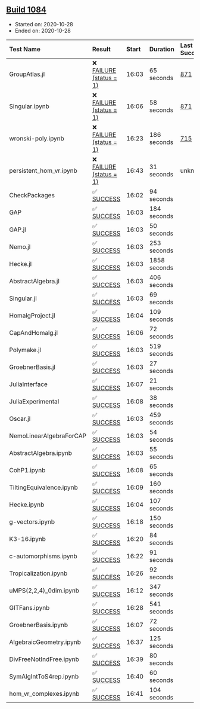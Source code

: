 ## [Build 1084](https://oscarci.mathematik.uni-kl.de/job/oscar-stable/1084/)

* Started on: 2020-10-28
* Ended on: 2020-10-28

| Test Name    | Result | Start | Duration | Last Success | First Failure |
|:-------------|:-------|:------|:---------|:-------------|:--------------|
| GroupAtlas.jl | ❌ [FAILURE (status = 1)](https://oscarci.mathematik.uni-kl.de/job/oscar-stable/1084/artifact/logs/build-1084/GroupAtlas.jl.log) | 16:03 | 65 seconds | [871](https://oscarci.mathematik.uni-kl.de/job/oscar-stable/871/) | [872](https://oscarci.mathematik.uni-kl.de/job/oscar-stable/872/) |
| Singular.ipynb | ❌ [FAILURE (status = 1)](https://oscarci.mathematik.uni-kl.de/job/oscar-stable/1084/artifact/logs/build-1084/Singular.ipynb.log) | 16:06 | 58 seconds | [871](https://oscarci.mathematik.uni-kl.de/job/oscar-stable/871/) | [872](https://oscarci.mathematik.uni-kl.de/job/oscar-stable/872/) |
| wronski-poly.ipynb | ❌ [FAILURE (status = 1)](https://oscarci.mathematik.uni-kl.de/job/oscar-stable/1084/artifact/logs/build-1084/wronski-poly.ipynb.log) | 16:23 | 186 seconds | [715](https://oscarci.mathematik.uni-kl.de/job/oscar-stable/715/) | [716](https://oscarci.mathematik.uni-kl.de/job/oscar-stable/716/) |
| persistent_hom_vr.ipynb | ❌ [FAILURE (status = 1)](https://oscarci.mathematik.uni-kl.de/job/oscar-stable/1084/artifact/logs/build-1084/persistent_hom_vr.ipynb.log) | 16:43 | 31 seconds | unknown | unknown |
| CheckPackages | ✅ [SUCCESS](https://oscarci.mathematik.uni-kl.de/job/oscar-stable/1084/artifact/logs/build-1084/CheckPackages.log) | 16:02 | 94 seconds |  |  |
| GAP | ✅ [SUCCESS](https://oscarci.mathematik.uni-kl.de/job/oscar-stable/1084/artifact/logs/build-1084/GAP.log) | 16:03 | 184 seconds |  |  |
| GAP.jl | ✅ [SUCCESS](https://oscarci.mathematik.uni-kl.de/job/oscar-stable/1084/artifact/logs/build-1084/GAP.jl.log) | 16:03 | 50 seconds |  |  |
| Nemo.jl | ✅ [SUCCESS](https://oscarci.mathematik.uni-kl.de/job/oscar-stable/1084/artifact/logs/build-1084/Nemo.jl.log) | 16:03 | 253 seconds |  |  |
| Hecke.jl | ✅ [SUCCESS](https://oscarci.mathematik.uni-kl.de/job/oscar-stable/1084/artifact/logs/build-1084/Hecke.jl.log) | 16:03 | 1858 seconds |  |  |
| AbstractAlgebra.jl | ✅ [SUCCESS](https://oscarci.mathematik.uni-kl.de/job/oscar-stable/1084/artifact/logs/build-1084/AbstractAlgebra.jl.log) | 16:03 | 406 seconds |  |  |
| Singular.jl | ✅ [SUCCESS](https://oscarci.mathematik.uni-kl.de/job/oscar-stable/1084/artifact/logs/build-1084/Singular.jl.log) | 16:03 | 69 seconds |  |  |
| HomalgProject.jl | ✅ [SUCCESS](https://oscarci.mathematik.uni-kl.de/job/oscar-stable/1084/artifact/logs/build-1084/HomalgProject.jl.log) | 16:04 | 109 seconds |  |  |
| CapAndHomalg.jl | ✅ [SUCCESS](https://oscarci.mathematik.uni-kl.de/job/oscar-stable/1084/artifact/logs/build-1084/CapAndHomalg.jl.log) | 16:06 | 72 seconds |  |  |
| Polymake.jl | ✅ [SUCCESS](https://oscarci.mathematik.uni-kl.de/job/oscar-stable/1084/artifact/logs/build-1084/Polymake.jl.log) | 16:03 | 519 seconds |  |  |
| GroebnerBasis.jl | ✅ [SUCCESS](https://oscarci.mathematik.uni-kl.de/job/oscar-stable/1084/artifact/logs/build-1084/GroebnerBasis.jl.log) | 16:03 | 27 seconds |  |  |
| JuliaInterface | ✅ [SUCCESS](https://oscarci.mathematik.uni-kl.de/job/oscar-stable/1084/artifact/logs/build-1084/JuliaInterface.log) | 16:07 | 21 seconds |  |  |
| JuliaExperimental | ✅ [SUCCESS](https://oscarci.mathematik.uni-kl.de/job/oscar-stable/1084/artifact/logs/build-1084/JuliaExperimental.log) | 16:08 | 38 seconds |  |  |
| Oscar.jl | ✅ [SUCCESS](https://oscarci.mathematik.uni-kl.de/job/oscar-stable/1084/artifact/logs/build-1084/Oscar.jl.log) | 16:03 | 459 seconds |  |  |
| NemoLinearAlgebraForCAP | ✅ [SUCCESS](https://oscarci.mathematik.uni-kl.de/job/oscar-stable/1084/artifact/logs/build-1084/NemoLinearAlgebraForCAP.log) | 16:03 | 54 seconds |  |  |
| AbstractAlgebra.ipynb | ✅ [SUCCESS](https://oscarci.mathematik.uni-kl.de/job/oscar-stable/1084/artifact/logs/build-1084/AbstractAlgebra.ipynb.log) | 16:03 | 55 seconds |  |  |
| CohP1.ipynb | ✅ [SUCCESS](https://oscarci.mathematik.uni-kl.de/job/oscar-stable/1084/artifact/logs/build-1084/CohP1.ipynb.log) | 16:08 | 65 seconds |  |  |
| TiltingEquivalence.ipynb | ✅ [SUCCESS](https://oscarci.mathematik.uni-kl.de/job/oscar-stable/1084/artifact/logs/build-1084/TiltingEquivalence.ipynb.log) | 16:09 | 160 seconds |  |  |
| Hecke.ipynb | ✅ [SUCCESS](https://oscarci.mathematik.uni-kl.de/job/oscar-stable/1084/artifact/logs/build-1084/Hecke.ipynb.log) | 16:04 | 107 seconds |  |  |
| g-vectors.ipynb | ✅ [SUCCESS](https://oscarci.mathematik.uni-kl.de/job/oscar-stable/1084/artifact/logs/build-1084/g-vectors.ipynb.log) | 16:18 | 150 seconds |  |  |
| K3-16.ipynb | ✅ [SUCCESS](https://oscarci.mathematik.uni-kl.de/job/oscar-stable/1084/artifact/logs/build-1084/K3-16.ipynb.log) | 16:20 | 84 seconds |  |  |
| c-automorphisms.ipynb | ✅ [SUCCESS](https://oscarci.mathematik.uni-kl.de/job/oscar-stable/1084/artifact/logs/build-1084/c-automorphisms.ipynb.log) | 16:22 | 91 seconds |  |  |
| Tropicalization.ipynb | ✅ [SUCCESS](https://oscarci.mathematik.uni-kl.de/job/oscar-stable/1084/artifact/logs/build-1084/Tropicalization.ipynb.log) | 16:26 | 92 seconds |  |  |
| uMPS(2,2,4)_0dim.ipynb | ✅ [SUCCESS](https://oscarci.mathematik.uni-kl.de/job/oscar-stable/1084/artifact/logs/build-1084/uMPS-2-2-4-_0dim.ipynb.log) | 16:12 | 347 seconds |  |  |
| GITFans.ipynb | ✅ [SUCCESS](https://oscarci.mathematik.uni-kl.de/job/oscar-stable/1084/artifact/logs/build-1084/GITFans.ipynb.log) | 16:28 | 541 seconds |  |  |
| GroebnerBasis.ipynb | ✅ [SUCCESS](https://oscarci.mathematik.uni-kl.de/job/oscar-stable/1084/artifact/logs/build-1084/GroebnerBasis.ipynb.log) | 16:07 | 72 seconds |  |  |
| AlgebraicGeometry.ipynb | ✅ [SUCCESS](https://oscarci.mathematik.uni-kl.de/job/oscar-stable/1084/artifact/logs/build-1084/AlgebraicGeometry.ipynb.log) | 16:37 | 125 seconds |  |  |
| DivFreeNotIndFree.ipynb | ✅ [SUCCESS](https://oscarci.mathematik.uni-kl.de/job/oscar-stable/1084/artifact/logs/build-1084/DivFreeNotIndFree.ipynb.log) | 16:39 | 80 seconds |  |  |
| SymAlgIntToS4rep.ipynb | ✅ [SUCCESS](https://oscarci.mathematik.uni-kl.de/job/oscar-stable/1084/artifact/logs/build-1084/SymAlgIntToS4rep.ipynb.log) | 16:40 | 60 seconds |  |  |
| hom_vr_complexes.ipynb | ✅ [SUCCESS](https://oscarci.mathematik.uni-kl.de/job/oscar-stable/1084/artifact/logs/build-1084/hom_vr_complexes.ipynb.log) | 16:41 | 104 seconds |  |  |
